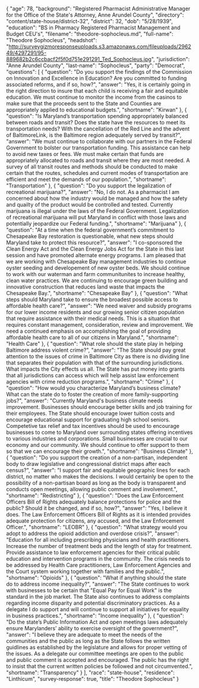{
  "age": 78,
  "background": "Registered Pharmacist Administrative Manager for the Office of the State's Attorney, Anne Arundel County",
  "directory": "content/state-house/district-32",
  "district": 32,
  "dob": "5/28/1939",
  "education": "BS in Pharmacy Registered Pharmacist Management and Budget CEU's",
  "filename": "theodore-sophocleus.md",
  "full-name": "Theodore Sophocleus",
  "headshot": "http://surveygizmoresponseuploads.s3.amazonaws.com/fileuploads/296249/4297291/95-889682b2c6ccbacf2f5f0d751e291291_Ted_Sophocleus.jpg",
  "jurisdiction": "Anne Arundel County",
  "last-name": "Sophocleus",
  "party": "Democrat",
  "questions": [
    {
      "question": "Do you support the findings of the Commission on Innovation and Excellence in Education? Are you committed to funding associated reforms, and if so, how?",
      "answer": "Yes, it is certainly going in the right direction to insure that each child is receiving a fair and equitable education.  We must continue to monitor the income from the casinos to make sure that the proceeds sent to the State and  Counties are appropriately applied to educational budgets.",
      "shortname": "Kirwan"
    },
    {
      "question": "Is Maryland’s transportation spending appropriately balanced between roads and transit? Does the state have the resources to meet its transportation needs? With the cancellation of the Red Line and the advent of BaltimoreLink, is the Baltimore region adequately served by transit?",
      "answer": "We must continue to collaborate with our partners in the Federal Government to bolster our transportation funding. This assistance can help to avoid new taxes or fees. We must make certain that funds are appropriately allocated to roads and transit where they are most needed. A survey of all transit routes and methods  should be conducted to make certain that the routes, schedules and current modes of transportation are efficient and meet the demands of our population.",
      "shortname": "Transportation"
    },
    {
      "question": "Do you support the legalization of recreational marijuana?",
      "answer": "No, I do not.  As a pharmacist I am concerned about how the industry would be managed and how the safety and quailty of the product would be controlled and tested. Currently marijuana is illegal under the laws of the Federal Government. Legalization of recreational marijuana will put  Maryland in conflict with those laws and potentially jeopardize our Federal funding.",
      "shortname": "Marijuana"
    },
    {
      "question": "At a time when the federal government’s commitment to Chesapeake Bay restoration is questionable, what new steps should Maryland take to protect this resource?",
      "answer": "I co-sponsored the Clean Energy Act and the Clean Energy Jobs Act for the State in this last session and have promoted alternate energy programs. I am pleased that we are working with Chesapeake Bay management industries to continue oyster seeding and developement of new oyster beds. We should continue to work with our waterman and farm communitunites to increase healthy, clean water practices. We are continuing to encourage green building and innovative construction that reduces land waste that impacts the Chesapeake Bay.",
      "shortname": "Chesapeake Bay"
    },
    {
      "question": "What steps should Maryland take to ensure the broadest possible access to affordable health care?",
      "answer": "We need waiver and subsidy programs for our lower income residents and our growing senior citizen population that require assistance with their medical needs. This is a situation that requires constant management, consideration, review and improvement. We need a continued emphasis on accomplishing the goal of providing affordable health care to all of our citizens in Maryland.",
      "shortname": "Health Care"
    },
    {
      "question": "What role should the state play in helping Baltimore address violent crime?",
      "answer": "The State should pay great attention to the issues of crime in Baltimore City as there is no dividing line that separates their population with that of the surrounding jurisdictions. What impacts the City effects us all. The State has put money into grants that all jurisdictions can access which will help assist law enforcement agencies with crime reduction programs.",
      "shortname": "Crime"
    },
    {
      "question": "How would you characterize Maryland’s business climate? What can the state do to foster the creation of more family-supporting jobs?",
      "answer": "Currently Maryland's business climate needs improvement. Businesses should encourage better skills and job training for their employees. The State should encourage lower tuition costs and encourage educational support for graduating high school seniors. Competetive tax relief and tax incentives should be used to encourage businesses to come to Maryland over surrounding states offering incentives to various industries and corporations. Small businesses are crucial to our economy and our community.  We should continue to offer support to them so that we can encourage their growth.",
      "shortname": "Business Climate"
    },
    {
      "question": "Do you support the creation of a non-partisan, independent body to draw legislative and congressional district maps after each census?",
      "answer": "I support fair and equitable geographic lines for each district, no matter who makes the decisions. I would certainly be open to the possibility of a non-partisan board as long as the body is transparent and conducts open meetings, allowing public comment and involvement.",
      "shortname": "Redistricting"
    },
    {
      "question": "Does the Law Enforcement Officers Bill of Rights adequately balance protections for police and the public? Should it be changed, and if so, how?",
      "answer": "Yes, I believe it does.  The Law Enforcement Officers Bill of Rights as it is intended provides adequate protection for citizens, any accused, and the Law Enforcement Officer.",
      "shortname": "LEOBR"
    },
    {
      "question": "What strategy would you adopt to address the opioid addiction and overdose crisis?",
      "answer": "Education for all including prescribing physicians and health practitioners. Increase the number of treatment beds and the length of stay for treatment. Provide assistance to law enforcement agencies for their critical public education and intervention programs in the community. The crisis needs to be addressed by Health Care practitioners, Law Enforcement Agencies and the Court system working together with families and the public.",
      "shortname": "Opioids"
    },
    {
      "question": "What if anything should the state do to address income inequality?",
      "answer": "The State continues to work with businesses to be certain that \"Equal Pay for Equal Work\" is the standard in the job market. The State also continues to address complaints regarding income disparity and potential discriminatory practices. As a delegate I do support and will continue to support all initiatives for equality in business practices.",
      "shortname": "Income inequality"
    },
    {
      "question": "Do the state’s Public Information Act and open meetings laws adequately ensure Marylanders’ ability to exercise oversight of the government?",
      "answer": "I believe they are adequate to meet the needs of the communities and the public as long as the State follows the  written guidlines as established by the legislature and allows for proper vetting of the issues. As a delegate our committee meetings are open to the public and public comment is accepted and encouraged. The public has the  right to insist that the current written policies be followed and not circumvented.",
      "shortname": "Transparency"
    }
  ],
  "race": "state-house",
  "residence": "Linthicum",
  "survey-response": true,
  "title": "Theodore Sophocleus"
}
